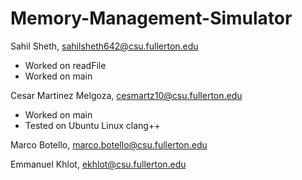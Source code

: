 # Memory-Management-Simulator

Sahil Sheth, sahilsheth642@csu.fullerton.edu
- Worked on readFile
- Worked on main

Cesar Martinez Melgoza, cesmartz10@csu.fullerton.edu
- Worked on main
- Tested on Ubuntu Linux clang++

Marco Botello, marco.botello@csu.fullerton.edu

Emmanuel Khlot, ekhlot@csu.fullerton.edu
